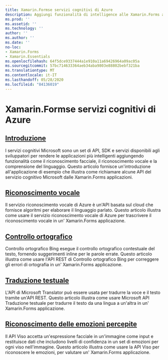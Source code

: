 ```yaml
---
title: Xamarin.Formse servizi cognitivi di Azure
description: Aggiungi funzionalità di intelligence alle Xamarin.Forms applicazioni con servizi cognitivi di Azure, tra cui il riconoscimento vocale, il controllo ortografico, la traduzione testuale e il riconoscimento delle emozioni.
ms.prod: ''
ms.assetid: ''
ms.technology: ''
author: ''
ms.author: ''
ms.date: ''
no-loc:
- Xamarin.Forms
- Xamarin.Essentials
ms.openlocfilehash: 64f5dce9337444a1e910a11a69426964a09ac05a
ms.sourcegitcommit: 57bc714633364aeb34aba9803e88802bebf321ba
ms.translationtype: MT
ms.contentlocale: it-IT
ms.lasthandoff: 05/28/2020
ms.locfileid: "84136019"
---
```

# <a name="xamarinforms-and-azure-cognitive-services"></a>Xamarin.Formse servizi cognitivi di Azure

## <a name="introduction"></a>[Introduzione](introduction.md)

I servizi cognitivi Microsoft sono un set di API, SDK e servizi disponibili agli sviluppatori per rendere le applicazioni più intelligenti aggiungendo funzionalità come il riconoscimento facciale, il riconoscimento vocale e la comprensione del linguaggio. Questo articolo fornisce un'introduzione all'applicazione di esempio che illustra come richiamare alcune API del servizio cognitivo Microsoft dalle Xamarin.Forms applicazioni.

## <a name="speech-recognition"></a>[Riconoscimento vocale](speech-recognition.md)

Il servizio riconoscimento vocale di Azure è un'API basata sul cloud che fornisce algoritmi per elaborare il linguaggio parlato. Questo articolo illustra come usare il servizio riconoscimento vocale di Azure per trascrivere il riconoscimento vocale in un' Xamarin.Forms applicazione.

## <a name="spell-check"></a>[Controllo ortografico](spell-check.md)

Controllo ortografico Bing esegue il controllo ortografico contestuale del testo, fornendo suggerimenti inline per le parole errate. Questo articolo illustra come usare l'API REST di Controllo ortografico Bing per correggere gli errori di ortografia in un' Xamarin.Forms applicazione.

## <a name="text-translation"></a>[Traduzione testuale](text-translation.md)

L'API di Microsoft Translator può essere usata per tradurre la voce e il testo tramite un'API REST. Questo articolo illustra come usare Microsoft API Traduzione testuale per tradurre il testo da una lingua a un'altra in un' Xamarin.Forms applicazione.

## <a name="perceived-emotion-recognition"></a>[Riconoscimento delle emozioni percepite](emotion-recognition.md)

Il API Viso accetta un'espressione facciale in un'immagine come input e restituisce dati che includono livelli di confidenza in un set di emozioni per ogni viso nell'immagine. Questo articolo illustra come usare la API Viso per riconoscere le emozioni, per valutare un' Xamarin.Forms applicazione.

